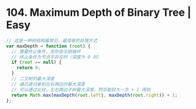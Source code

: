 # 104. Maximum Depth of Binary Tree | Easy

```js
// 这是一种树结构最常见，最简单的处理方式
var maxDepth = function (root) {
  // 需要终止条件，否则会无限循环
  // 终止条件为节点不存在时（深度为 0 时）
  if (root == null) {
    return 0;
  }
  // 二叉树的最大深度
  // 通过递归拿到左右两边的最大深度
  // 可以通过比较，左右两边子树最大深度，然后取较大一方 + 1 得到
  return Math.max(maxDepth(root.left), maxDepth(root.right)) + 1;
};
```

